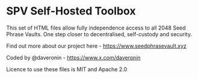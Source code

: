 # SPV Self-Hosted Toolbox

This set of HTML files allow fully independence access to all 2048 Seed Phrase Vaults. One step closer to decentralised, self-custody and security.

Find out more about our project here - https://www.seedphrasevault.xyz

Coded by @daveronin - https://www.x.com/daveronin

Licence to use these files is MIT and Apache 2.0
